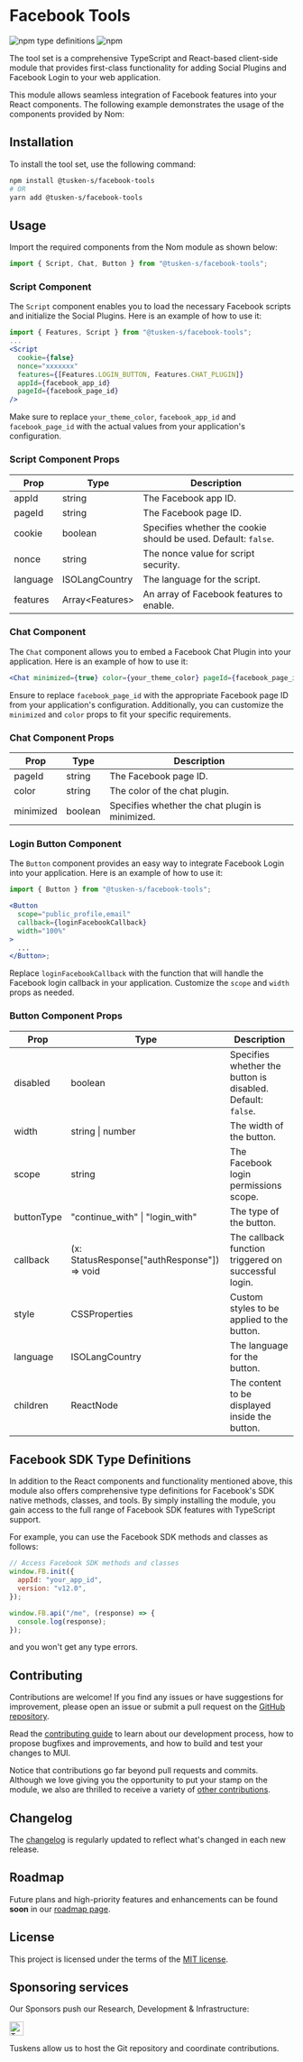 # Facebook Tools
![npm type definitions](https://img.shields.io/npm/types/typescript)
![npm](https://img.shields.io/npm/dy/tusken-s/facebook-tools)

The tool set is a comprehensive TypeScript and React-based client-side module that provides first-class functionality for adding Social Plugins and Facebook Login to your web application.

This module allows seamless integration of Facebook features into your React components. The following example demonstrates the usage of the components provided by Nom:

## Installation

To install the tool set, use the following command:

```bash
npm install @tusken-s/facebook-tools
# OR
yarn add @tusken-s/facebook-tools
```

## Usage

Import the required components from the Nom module as shown below:

```jsx
import { Script, Chat, Button } from "@tusken-s/facebook-tools";
```

### Script Component

The `Script` component enables you to load the necessary Facebook scripts and initialize the Social Plugins. Here is an example of how to use it:

```jsx
import { Features, Script } from "@tusken-s/facebook-tools";
...
<Script
  cookie={false}
  nonce="xxxxxxx"
  features={[Features.LOGIN_BUTTON, Features.CHAT_PLUGIN]}
  appId={facebook_app_id}
  pageId={facebook_page_id}
/>
```

Make sure to replace `your_theme_color`, `facebook_app_id` and `facebook_page_id` with the actual values from your application's configuration.

### Script Component Props

| Prop        | Type                      | Description                                                          |
| ----------- | ------------------------- | -------------------------------------------------------------------- |
| appId        | string                    | The Facebook app ID.                                                 |
| pageId      | string                    | The Facebook page ID.                                                |
| cookie      | boolean                   | Specifies whether the cookie should be used. Default: `false`.       |
| nonce       | string                    | The nonce value for script security.                                 |
| language    | ISOLangCountry            | The language for the script.                                         |
| features    | Array\<Features>           | An array of Facebook features to enable.                             |

### Chat Component

The `Chat` component allows you to embed a Facebook Chat Plugin into your application. Here is an example of how to use it:

```jsx
<Chat minimized={true} color={your_theme_color} pageId={facebook_page_id} />
```

Ensure to replace `facebook_page_id` with the appropriate Facebook page ID from your application's configuration. Additionally, you can customize the `minimized` and `color` props to fit your specific requirements.

### Chat Component Props

| Prop        | Type            | Description                                        |
| ----------- | --------------- | -------------------------------------------------- |
| pageId      | string          | The Facebook page ID.                              |
| color       | string          | The color of the chat plugin.                       |
| minimized   | boolean         | Specifies whether the chat plugin is minimized.     |

### Login Button Component

The `Button` component provides an easy way to integrate Facebook Login into your application. Here is an example of how to use it:

```jsx
import { Button } from "@tusken-s/facebook-tools";

<Button
  scope="public_profile,email"
  callback={loginFacebookCallback}
  width="100%"
>
  ...
</Button>;
```

Replace `loginFacebookCallback` with the function that will handle the Facebook login callback in your application. Customize the `scope` and `width` props as needed.

### Button Component Props

| Prop           | Type                              | Description                                                                 |
| -------------- | --------------------------------- | --------------------------------------------------------------------------- |
| disabled       | boolean                           | Specifies whether the button is disabled. Default: `false`.                 |
| width          | string \| number                  | The width of the button.                                                    |
| scope          | string                            | The Facebook login permissions scope.                                       |
| buttonType     | "continue_with" \| "login_with"   | The type of the button.                                                     |
| callback       | (x: StatusResponse["authResponse"]) => void | The callback function triggered on successful login.                    |
| style          | CSSProperties                     | Custom styles to be applied to the button.                                  |
| language       | ISOLangCountry                    | The language for the button.                                                 |
| children       | ReactNode                         | The content to be displayed inside the button.                              |

## Facebook SDK Type Definitions

In addition to the React components and functionality mentioned above, this module also offers comprehensive type definitions for Facebook's SDK native methods, classes, and tools. By simply installing the module, you gain access to the full range of Facebook SDK features with TypeScript support.

For example, you can use the Facebook SDK methods and classes as follows:

```jsx
// Access Facebook SDK methods and classes
window.FB.init({
  appId: "your_app_id",
  version: "v12.0",
});

window.FB.api("/me", (response) => {
  console.log(response);
});
```

and you won't get any type errors.

## Contributing

Contributions are welcome! If you find any issues or have suggestions for improvement, please open an issue or submit a pull request on the [GitHub repository](https://github.com/tusken-s/facebook-tools).

Read the [contributing guide](/CONTRIBUTING.md) to learn about our development process, how to propose bugfixes and improvements, and how to build and test your changes to MUI.

Notice that contributions go far beyond pull requests and commits.
Although we love giving you the opportunity to put your stamp on the module, we also are thrilled to receive a variety of [other contributions](/CONTRIBUTORS).

## Changelog

The [changelog](/CHANGELOG.md) is regularly updated to reflect what's changed in each new release.

## Roadmap

Future plans and high-priority features and enhancements can be found **soon** in our [roadmap page](https://tuskens.com/libs#/facebook-tools/roadmap/).

## License

This project is licensed under the terms of the [MIT license](/LICENSE).

## Sponsoring services

Our Sponsors push our Research, Development & Infrastructure:

[<img loading="lazy" alt="Tuskens" src="https://tuskens.com/img/android-chrome-192x192.png" height="25">](https://tuskens.com/)

Tuskens allow us to host the Git repository and coordinate contributions.